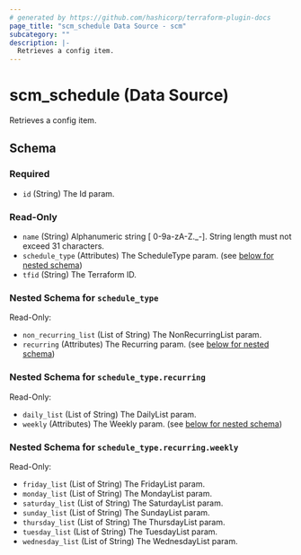 ```yaml
---
# generated by https://github.com/hashicorp/terraform-plugin-docs
page_title: "scm_schedule Data Source - scm"
subcategory: ""
description: |-
  Retrieves a config item.
---
```


# scm_schedule (Data Source)

Retrieves a config item.



<!-- schema generated by tfplugindocs -->
## Schema

### Required

- `id` (String) The Id param.

### Read-Only

- `name` (String) Alphanumeric string [ 0-9a-zA-Z._-]. String length must not exceed 31 characters.
- `schedule_type` (Attributes) The ScheduleType param. (see [below for nested schema](#nestedatt--schedule_type))
- `tfid` (String) The Terraform ID.

<a id="nestedatt--schedule_type"></a>
### Nested Schema for `schedule_type`

Read-Only:

- `non_recurring_list` (List of String) The NonRecurringList param.
- `recurring` (Attributes) The Recurring param. (see [below for nested schema](#nestedatt--schedule_type--recurring))

<a id="nestedatt--schedule_type--recurring"></a>
### Nested Schema for `schedule_type.recurring`

Read-Only:

- `daily_list` (List of String) The DailyList param.
- `weekly` (Attributes) The Weekly param. (see [below for nested schema](#nestedatt--schedule_type--recurring--weekly))

<a id="nestedatt--schedule_type--recurring--weekly"></a>
### Nested Schema for `schedule_type.recurring.weekly`

Read-Only:

- `friday_list` (List of String) The FridayList param.
- `monday_list` (List of String) The MondayList param.
- `saturday_list` (List of String) The SaturdayList param.
- `sunday_list` (List of String) The SundayList param.
- `thursday_list` (List of String) The ThursdayList param.
- `tuesday_list` (List of String) The TuesdayList param.
- `wednesday_list` (List of String) The WednesdayList param.
